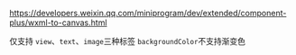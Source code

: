 https://developers.weixin.qq.com/miniprogram/dev/extended/component-plus/wxml-to-canvas.html

仅支持 `view`、`text`、`image`三种标签
`backgroundColor`不支持渐变色